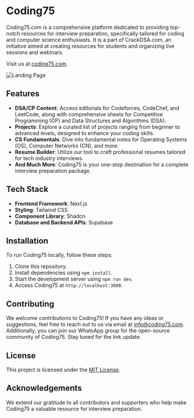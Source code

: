 # Coding75

Coding75.com is a comprehensive platform dedicated to providing top-notch resources for interview preparation, specifically tailored for coding and computer science enthusiasts. It is a part of CrackDSA.com, an initiative aimed at creating resources for students and organizing live sessions and webinars.

Visit us at [coding75.com](https://coding75.com).

![Landing Page](https://coding75.com/_next/image?url=%2F_next%2Fstatic%2Fmedia%2Fdashboard.997c7b6e.png&w=3840&q=75)

## Features

- **DSA/CP Content**: Access editorials for Codeforces, CodeChef, and LeetCode, along with comprehensive sheets for Competitive Programming (CP) and Data Structures and Algorithms (DSA).
- **Projects**: Explore a curated list of projects ranging from beginner to advanced levels, designed to enhance your coding skills.
- **CS Fundamentals**: Dive into fundamental notes for Operating Systems (OS), Computer Networks (CN), and more.
- **Resume Builder**: Utilize our tool to craft professional resumes tailored for tech industry interviews.
- **And Much More**: Coding75 is your one-stop destination for a complete interview preparation package.

## Tech Stack

- **Frontend Framework**: Next.js
- **Styling**: Tailwind CSS
- **Component Library**: Shadcn
- **Database and Backend APIs**: Supabase

## Installation

To run Coding75 locally, follow these steps:

1. Clone this repository.
2. Install dependencies using `npm install`.
3. Start the development server using `npm run dev`.
4. Access Coding75 at `http://localhost:3000`.

## Contributing

We welcome contributions to Coding75! If you have any ideas or suggestions, feel free to reach out to us via email at info@coding75.com. Additionally, you can join our WhatsApp group for the open-source community of Coding75. Stay tuned for the link update.

## License

This project is licensed under the [MIT License](LICENSE).

## Acknowledgements

We extend our gratitude to all contributors and supporters who help make Coding75 a valuable resource for interview preparation.
